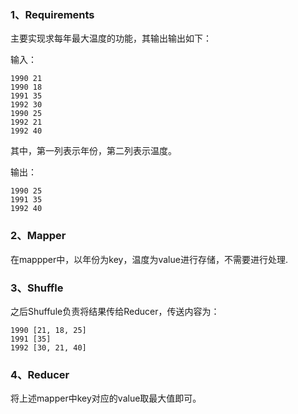 ### 1、Requirements
主要实现求每年最大温度的功能，其输出输出如下：

输入：

```
1990 21
1990 18
1991 35
1992 30
1990 25
1992 21
1992 40
```
其中，第一列表示年份，第二列表示温度。


输出：
```
1990 25
1991 35
1992 40
```

### 2、Mapper
在mappper中，以年份为key，温度为value进行存储，不需要进行处理.

### 3、Shuffle
之后Shuffule负责将结果传给Reducer，传送内容为：
```
1990 [21, 18, 25]
1991 [35]
1992 [30, 21, 40]
```
### 4、Reducer
将上述mapper中key对应的value取最大值即可。


